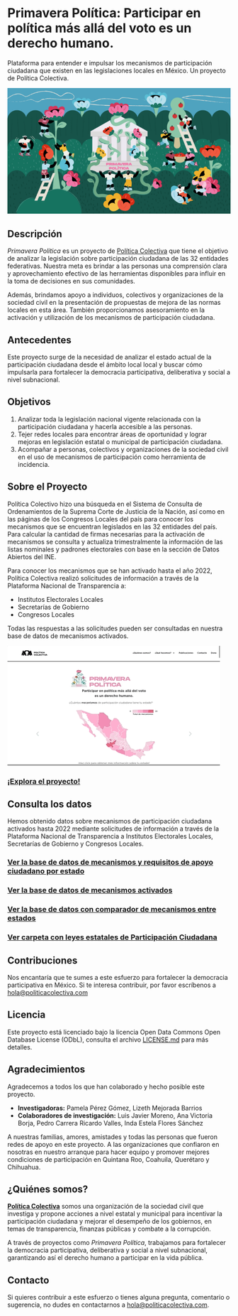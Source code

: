 # Primavera Política: Participar en política más allá del voto es un derecho humano.
Plataforma para entender e impulsar los mecanismos de participación ciudadana que existen en las legislaciones locales en México. Un proyecto de Política Colectiva.

![primavera-politica-portada](img/primavera-politica-portada-02.png)


## Descripción
_Primavera Política_ es un proyecto de [Política Colectiva](https://politicacolectiva.com) que tiene el objetivo de analizar la legislación sobre participación ciudadana de las 32 entidades federativas. Nuestra meta es brindar a las personas una comprensión clara y aprovechamiento efectivo de las herramientas disponibles para influir en la toma de decisiones en sus comunidades.

Además, brindamos apoyo a individuos, colectivos y organizaciones de la sociedad civil en la presentación de propuestas de mejora de las normas locales en esta área. También proporcionamos asesoramiento en la activación y utilización de los mecanismos de participación ciudadana.

## Antecedentes
Este proyecto surge de la necesidad de analizar el estado actual de la participación ciudadana desde el ámbito local local y buscar cómo impulsarla para fortalecer la democracia participativa, deliberativa y social a nivel subnacional.

## Objetivos
1. Analizar toda la legislación nacional vigente relacionada con la participación ciudadana y hacerla accesible a las personas. 
2. Tejer redes locales para encontrar áreas de oportunidad y lograr mejoras en legislación estatal o municipal de participación ciudadana. 
3. Acompañar a personas, colectivos y organizaciones de la sociedad civil en el uso de mecanismos de participación como herramienta de incidencia. 

## Sobre el Proyecto
Política Colectivo hizo una búsqueda en el Sistema de Consulta de Ordenamientos de la Suprema Corte de Justicia de la Nación, así como en las páginas de los Congresos Locales del país para conocer los mecanismos que se encuentran legislados en las 32 entidades del país.
Para calcular la cantidad de firmas necesarias para la activación de mecanismos se consulta y actualiza trimestralmente la información de las listas nominales y padrones electorales con base en la sección de Datos Abiertos del INE. 

Para conocer los mecanismos que se han activado hasta el año 2022, Política Colectiva realizó solicitudes de información a través de la Plataforma Nacional de Transparencia a: 
- Institutos Electorales Locales 
- Secretarías de Gobierno 
- Congresos Locales

Todas las respuestas a las solicitudes pueden ser consultadas en nuestra base de datos de mecanismos activados. 

![primavera-demo-01-min](img/primavera-demo-01-min.gif)


### [¡Explora el proyecto!](https://politicacolectiva.com/primavera-politica/)

## Consulta los datos
Hemos obtenido datos sobre mecanismos de participación ciudadana activados hasta 2022 mediante solicitudes de información a través de la Plataforma Nacional de Transparencia a Institutos Electorales Locales, Secretarías de Gobierno y Congresos Locales.

### [Ver la base de datos de mecanismos y requisitos de apoyo ciudadano por estado](https://docs.google.com/spreadsheets/d/1oYHrH89fZx3hd2bVxW2EUfGH4h_FKJnkNLpkVr9mXlI/edit?usp=sharing)

### [Ver la base de datos de mecanismos activados](https://docs.google.com/spreadsheets/d/18ExSHnpIjN_d6TTtG4CXM1KPKsVHX5l9/edit?usp=sharing&ouid=102179678712933792014&rtpof=true&sd=true)

### [Ver la base de datos con comparador de mecanismos entre estados](https://docs.google.com/spreadsheets/d/1POArNHVZmU_q3qDmQF_R_zYBifAlhW0awjLjE8NeiFc/edit?usp=sharing)

### [Ver carpeta con leyes estatales de Participación Ciudadana](https://drive.google.com/drive/folders/1g3qnXToGorDCZZjMwCiaVZhkTzVANtnN?usp=sharing)


## Contribuciones
Nos encantaría que te sumes a este esfuerzo para fortalecer la democracia participativa en México. Si te interesa contribuir, por favor escríbenos a hola@politicacolectiva.com

## Licencia
Este proyecto está licenciado bajo la licencia Open Data Commons Open Database License (ODbL), consulta el archivo [LICENSE.md](https://github.com/Politica-Colectiva/primavera-politica/blob/main/LICENCE.md) para más detalles.

## Agradecimientos
Agradecemos a todos los que han colaborado y hecho posible este proyecto. 
- **Investigadoras:** Pamela Pérez Gómez, Lizeth Mejorada Barrios
- **Colaboradores de investigación:** Luis Javier Moreno, Ana Victoria Borja, Pedro Carrera Ricardo Valles, Inda Estela Flores Sánchez

A nuestras familias, amores, amistades y todas las personas que fueron redes de apoyo en este proyecto.
A las organizaciones que confiaron en nosotras en nuestro arranque para hacer equipo y promover mejores condiciones de participación en Quintana Roo, Coahuila, Querétaro y Chihuahua.

## ¿Quiénes somos?
**[Política Colectiva](https://politicacolectiva.com/)** somos una organización de la sociedad civil que investiga y propone acciones a nivel estatal y municipal para incentivar la participación ciudadana y mejorar el desempeño de los gobiernos, en temas de transparencia, finanzas públicas y combate a la corrupción. 

A través de proyectos como _Primavera Política_, trabajamos para fortalecer la democracia participativa, deliberativa y social a nivel subnacional, garantizando así el derecho humano a participar en la vida pública.

## Contacto
Si quieres contribuir a este esfuerzo o tienes alguna pregunta, comentario o sugerencia, no dudes en contactarnos a hola@politicacolectiva.com.
